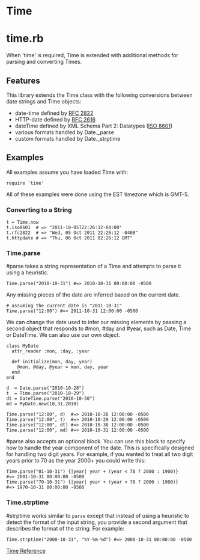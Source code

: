 # Time

# time.rb

When 'time' is required, Time is extended with additional methods for parsing
and converting Times.

## Features

This library extends the Time class with the following conversions between
date strings and Time objects:

*   date-time defined by [RFC 2822](http://www.ietf.org/rfc/rfc2822.txt)
*   HTTP-date defined by [RFC 2616](http://www.ietf.org/rfc/rfc2616.txt)
*   dateTime defined by XML Schema Part 2: Datatypes ([ISO
    8601](http://www.iso.org/iso/date_and_time_format))
*   various formats handled by Date._parse
*   custom formats handled by Date._strptime


## Examples

All examples assume you have loaded Time with:

    require 'time'

All of these examples were done using the EST timezone which is GMT-5.

### Converting to a String

    t = Time.now
    t.iso8601  # => "2011-10-05T22:26:12-04:00"
    t.rfc2822  # => "Wed, 05 Oct 2011 22:26:12 -0400"
    t.httpdate # => "Thu, 06 Oct 2011 02:26:12 GMT"

### Time.parse

#parse takes a string representation of a Time and attempts to parse it using
a heuristic.

    Time.parse("2010-10-31") #=> 2010-10-31 00:00:00 -0500

Any missing pieces of the date are inferred based on the current date.

    # assuming the current date is "2011-10-31"
    Time.parse("12:00") #=> 2011-10-31 12:00:00 -0500

We can change the date used to infer our missing elements by passing a second
object that responds to #mon, #day and #year, such as Date, Time or DateTime.
We can also use our own object.

    class MyDate
      attr_reader :mon, :day, :year

      def initialize(mon, day, year)
        @mon, @day, @year = mon, day, year
      end
    end

    d  = Date.parse("2010-10-28")
    t  = Time.parse("2010-10-29")
    dt = DateTime.parse("2010-10-30")
    md = MyDate.new(10,31,2010)

    Time.parse("12:00", d)  #=> 2010-10-28 12:00:00 -0500
    Time.parse("12:00", t)  #=> 2010-10-29 12:00:00 -0500
    Time.parse("12:00", dt) #=> 2010-10-30 12:00:00 -0500
    Time.parse("12:00", md) #=> 2010-10-31 12:00:00 -0500

#parse also accepts an optional block. You can use this block to specify how
to handle the year component of the date. This is specifically designed for
handling two digit years. For example, if you wanted to treat all two digit
years prior to 70 as the year 2000+ you could write this:

    Time.parse("01-10-31") {|year| year + (year < 70 ? 2000 : 1900)}
    #=> 2001-10-31 00:00:00 -0500
    Time.parse("70-10-31") {|year| year + (year < 70 ? 2000 : 1900)}
    #=> 1970-10-31 00:00:00 -0500

### Time.strptime

#strptime works similar to `parse` except that instead of using a heuristic to
detect the format of the input string, you provide a second argument that
describes the format of the string. For example:

    Time.strptime("2000-10-31", "%Y-%m-%d") #=> 2000-10-31 00:00:00 -0500

[Time Reference](https://ruby-doc.org/stdlib-2.5.0/libdoc/time/rdoc/Time.html)
